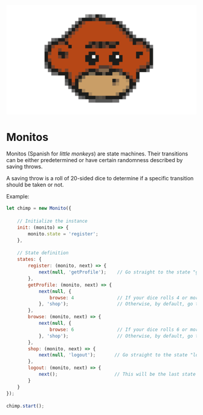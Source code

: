 ![Monitos](assets/monitos.png?raw=true "Monitos")

# Monitos

Monitos (Spanish for _little monkeys_) are state machines. Their transitions can be either predetermined
or have certain randomness described by saving throws.

A saving throw is a roll of 20-sided dice to determine if a specific transition should be taken or not. 
 
Example:

```javascript
let chimp = new Monito({
    
    // Initialize the instance
    init: (monito) => {
        monito.state = 'register';
    },
    
    // State definition
    states: {
        register: (monito, next) => {
            next(null, 'getProfile');    // Go straight to the state "getProfile"
        },
        getProfile: (monito, next) => {
            next(null, {
                browse: 4                // If your dice rolls 4 or more, go to "browse"
            }, 'shop');                  // Otherwise, by default, go to "shop"
        },
        browse: (monito, next) => {
            next(null, {
                browse: 6                // If your dice rolls 6 or more, go to "browse"
            }, 'shop');                  // Otherwise, by default, go to "shop"
        },
        shop: (monito, next) => {
            next(null, 'logout');       // Go straight to the state "logout"
        },
        logout: (monito, next) => {
            next();                     // This will be the last state
        }
    }
});

chimp.start();
```